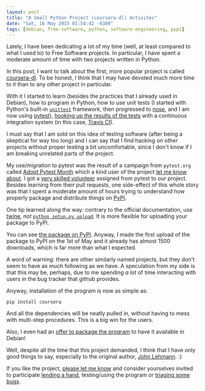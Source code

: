 ```yaml
---
layout: post
title: "A Small Python Project (coursera-dl) Activites"
date: "Sat, 16 May 2015 01:54:42 -0300"
tags: [debian, free-software, python, software-engineering, pypi]
---
```


Lately, I have been dedicating a lot of my time (well, at least compared to
what I used to) to Free Software projects. In particular, I have spent a
moderate amount of time with two projects written in Python.

In this post, I want to talk about the first, more popular project is called
[coursera-dl][coursera-dl-gh].  To be honest, I think that I may have
devoted much more time to it than to any other project in particular.

[coursera-dl-gh]: https://github.com/coursera-dl/coursera

With it I started to learn (besides the practices that I already used in
Debian), how to program in Python, how to use unit tests (I started with
Python's built-in [`unittest`][unittest] framework, then progressed to
[nose][nosetests], and I am now using [pytest][pytest]),
[hooking up the results of the tests][coursera-dl-travis] with a continuous
integration system (in this case, [Travis CI][travisci]).

[unittest]: https://docs.python.org/2/library/unittest.html
[nosetests]: https://nose.readthedocs.org/
[pytest]: http://pytest.org/
[coursera-dl-travis]: https://travis-ci.org/coursera-dl/coursera
[travisci]: https://travis-ci.org/

I must say that I am sold on this idea of testing software (after being a
skeptical for way too long) and I can say that I find hacking on other
projects without proper testing a bit uncomfortable, since I don't know if I
am breaking unrelated parts of the project.

My use/migration to pytest was the result of a campaign from `pytest.org`
called [Adopt Pytest Month][apm] which a kind user of the project
[let me know about][pytest-bug-report].  I got a
[very skilled volunteer][meeja] assigned from pytest to our project.
Besides learning from their pull requests, one side-effect of this whole
story was that I spent a moderate amount of hours trying to understand how
properly package and distribute things on [PyPI][pypi].

One tip learned along the way: contrary to the official documentation, use
[twine][twine], *not* [`python setup.py upload`][upload-command]. It is more
flexible for uploading your package to PyPI.

[apm]: http://pytest.org/latest/adopt.html
[pytest-bug-report]: https://github.com/coursera-dl/coursera/issues/317
[meeja]: https://meejah.ca/
[pypi]: https://pypi.python.org/pypi
[twine]: https://pypi.python.org/pypi/twine
[upload-command]: https://docs.python.org/2/distutils/packageindex.html#the-upload-command

You can see [the package on PyPI][coursera-dl-pypi].  Anyway, I made the
first upload of the package to PyPI on the 1st of May and it already has
almost 1500 downloads, which is far more than what I expected.

[coursera-dl-pypi]: https://pypi.python.org/pypi/coursera

A word of warning: there are other similarly named projects, but they don't
seem to have as much following as we have. A speculation from my side is
that this may be, perhaps, due to me spending *a lot* of time interacting
with users in the bug tracker that github provides.

Anyway, installation of the program is now as simple as:

    pip install coursera

And all the dependencies will be neatly pulled in, without having to mess
with multi-step procedures. This is a big win for the users.

Also, I even had an [offer to package the program][package-in-debian] to
have it available in Debian!

[package-in-debian]: https://github.com/coursera-dl/coursera/pull/288#issuecomment-69610097

Well, despite all the time that this project demanded, I think that I have
only good things to say, especially to the original author, [John Lehmann][john]. :)

[john]: https://twitter.com/jplehmann

If you like the project, [please let me know][contact] and consider
yourselves invited to participate [lending a hand][fork], testing/using the
program or [triaging some bugs][issues].

[contact]: https://twitter.com/rtdbrito
[fork]: https://github.com/coursera-dl/coursera#fork-destination-box
[issues]: https://github.com/coursera-dl/coursera/issues
